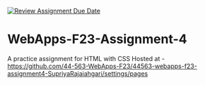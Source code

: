 [![Review Assignment Due Date](https://classroom.github.com/assets/deadline-readme-button-24ddc0f5d75046c5622901739e7c5dd533143b0c8e959d652212380cedb1ea36.svg)](https://classroom.github.com/a/4tKarLeg)
# WebApps-F23-Assignment-4
A practice assignment for HTML with CSS
Hosted at - https://github.com/44-563-WebApps-F23/44563-webapps-f23-assignment4-SupriyaRajaiahgari/settings/pages

